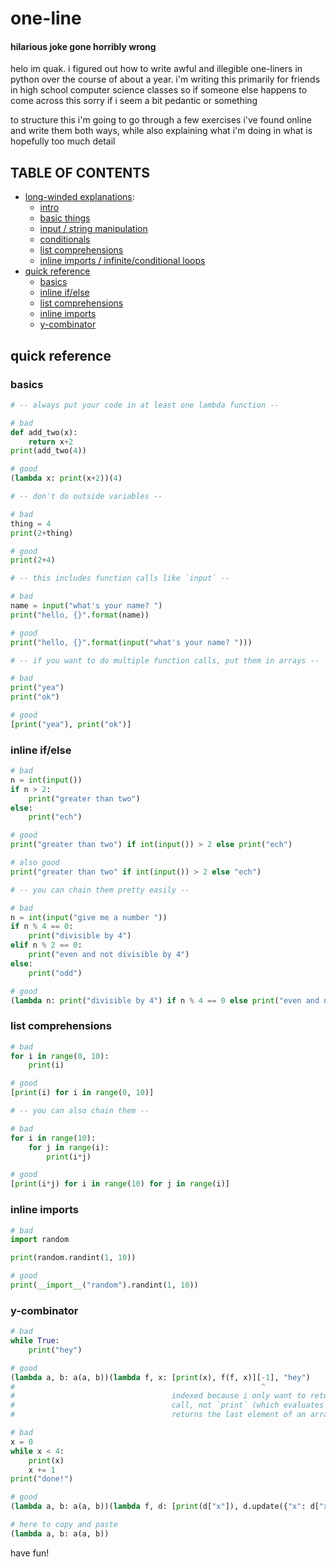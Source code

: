 # one-line
#### hilarious joke gone horribly wrong
helo im quak. i figured out how to write awful and illegible one-liners in python over the course of about a year. i'm writing this primarily for friends in high school computer science classes so if someone else happens to come across this sorry if i seem a bit pedantic or something

to structure this i'm going to go through a few exercises i've found online and write them both ways, while also explaining what i'm doing in what is hopefully too much detail

## TABLE OF CONTENTS
- [long-winded explanations](https://github.com/sunglasseds/one-line/tree/master/long-winded-explanations):
	- [intro](https://github.com/sunglasseds/one-line/blob/master/long-winded-explanations/01-intro.md)
	- [basic things](https://github.com/sunglasseds/one-line/blob/master/long-winded-explanations/02-basic-things.md)
	- [input / string manipulation](https://github.com/sunglasseds/one-line/blob/master/long-winded-explanations/03-pp-01-input-and-string-manipulation.md)
	- [conditionals](https://github.com/sunglasseds/one-line/blob/master/long-winded-explanations/04-pp-02-conditionals.md)
	- [list comprehensions](https://github.com/sunglasseds/one-line/blob/master/long-winded-explanations/05-pp-03-list-comprehensions.md)
	- [inline imports / infinite/conditional loops](https://github.com/sunglasseds/one-line/blob/master/long-winded-explanations/06-pp-09-inline-imports-and-infinite-conditional-loops.md)
- [quick reference](https://github.com/sunglasseds/one-line#quick-reference)
	- [basics](https://github.com/sunglasseds/one-line#basics)
	- [inline if/else](https://github.com/sunglasseds/one-line#inline-ifelse)
	- [list comprehensions](https://github.com/sunglasseds/one-line#list-comprehensions)
	- [inline imports](https://github.com/sunglasseds/one-line#inline-imports)
	- [y-combinator](https://github.com/sunglasseds/one-line#y-combinator)

## quick reference
### basics
```python
# -- always put your code in at least one lambda function --

# bad
def add_two(x):
    return x+2
print(add_two(4))

# good
(lambda x: print(x+2))(4)

# -- don't do outside variables --

# bad
thing = 4
print(2+thing)

# good
print(2+4)

# -- this includes function calls like `input` --

# bad
name = input("what's your name? ")
print("hello, {}".format(name))

# good
print("hello, {}".format(input("what's your name? ")))

# -- if you want to do multiple function calls, put them in arrays --

# bad
print("yea")
print("ok")

# good
[print("yea"), print("ok")]
```
### inline if/else
```python
# bad
n = int(input())
if n > 2:
    print("greater than two")
else:
    print("ech")

# good
print("greater than two") if int(input()) > 2 else print("ech")

# also good
print("greater than two" if int(input()) > 2 else "ech")

# -- you can chain them pretty easily --

# bad
n = int(input("give me a number "))
if n % 4 == 0:
    print("divisible by 4")
elif n % 2 == 0:
    print("even and not divisible by 4")
else:
    print("odd")

# good
(lambda n: print("divisible by 4") if n % 4 == 0 else print("even and not divisible by 4") if n % 2 == 0 else print("odd"))(int(input("give me a number ")))
```
### list comprehensions
```python
# bad
for i in range(0, 10):
    print(i)

# good
[print(i) for i in range(0, 10)]

# -- you can also chain them --

# bad
for i in range(10):
    for j in range(i):
        print(i*j)

# good
[print(i*j) for i in range(10) for j in range(i)]
```
### inline imports
```python
# bad
import random

print(random.randint(1, 10))

# good
print(__import__("random").randint(1, 10))
```
### y-combinator
```python
# bad
while True:
    print("hey")

# good
(lambda a, b: a(a, b))(lambda f, x: [print(x), f(f, x)][-1], "hey")
#                                                       ^
#                                   indexed because i only want to return the function
#                                   call, not `print` (which evaluates to `None`). -1
#                                   returns the last element of an array

# bad
x = 0
while x < 4:
    print(x)
    x += 1
print("done!")

# good
(lambda a, b: a(a, b))(lambda f, d: [print(d["x"]), d.update({"x": d["x"]+1}), f(f, d)][-1] if d["x"] < 4 else print("done!"), {"x": 0})

# here to copy and paste
(lambda a, b: a(a, b))
```
have fun!